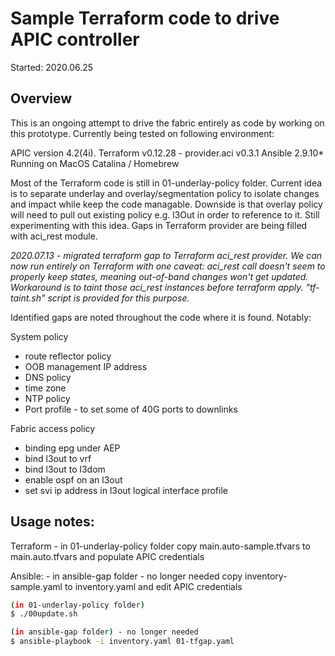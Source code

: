 # Sample Terraform code to drive APIC controller

Started: 2020.06.25

## Overview

This is an ongoing attempt to drive the fabric entirely as code by working on this prototype.
Currently being tested on following environment: 

APIC version 4.2(4i).
Terraform v0.12.28 - provider.aci v0.3.1
Ansible 2.9.10*
Running on MacOS Catalina / Homebrew

Most of the Terraform code is still in 01-underlay-policy folder. Current idea is to separate underlay and overlay/segmentation policy to isolate changes and impact while keep the code managable. Downside is that overlay policy will need to pull out existing policy e.g. l3Out in order to reference to it. Still experimenting with this idea.
Gaps in Terraform provider are being filled with aci_rest module.

*2020.07.13 - migrated terraform gap to Terraform aci_rest provider. We can now run entirely on Terraform with one caveat: aci_rest call doesn't seem to properly keep states, meaning out-of-band changes won't get updated. Workaround is to taint those aci_rest instances before terraform apply. "tf-taint.sh" script is provided for this purpose.*

Identified gaps are noted throughout the code where it is found. Notably:

System policy
- route reflector policy
- OOB management IP address
- DNS policy
- time zone
- NTP policy
- Port profile - to set some of 40G ports to downlinks

Fabric access policy
- binding epg under AEP
- bind l3out to vrf
- bind l3out to l3dom
- enable ospf on an l3out
- set svi ip address in l3out logical interface profile

## Usage notes:

Terraform - in 01-underlay-policy folder
copy main.auto-sample.tfvars to main.auto.tfvars and populate APIC credentials

Ansible: - in ansible-gap folder - no longer needed
copy inventory-sample.yaml to inventory.yaml and edit APIC credentials

```bash
(in 01-underlay-policy folder)
$ ./00update.sh

(in ansible-gap folder) - no longer needed
$ ansible-playbook -i inventory.yaml 01-tfgap.yaml
```